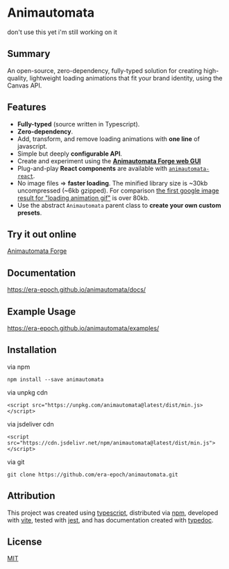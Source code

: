 # Animautomata

don't use this yet i'm still working on it

## Summary

An open-source, zero-dependency, fully-typed solution for creating high-quality, lightweight loading animations that fit your brand identity, using the Canvas API.

## Features

- **Fully-typed** (source written in Typescript).
- **Zero-dependency**.
- Add, transform, and remove loading animations with **one line** of javascript.
- Simple but deeply **configurable API**.
- Create and experiment using the [**Animautomata Forge web GUI**](https://animautomata.eracodes.net)
- Plug-and-play **React components** are available with [`animautomata-react`](https://github.com/era-epoch/animautomata-react).
- No image files => **faster loading**. The minified library size is ~30kb uncompressed (~6kb gzipped). For comparison [the first google image result for "loading animation gif"](https://i.sstatic.net/kOnzy.gif) is over 80kb.
- Use the abstract `Animautomata` parent class to **create your own custom presets**.

## Try it out online

[Animautomata Forge](https://animautomata.eracodes.net)

## Documentation

<https://era-epoch.github.io/animautomata/docs/>

## Example Usage

<https://era-epoch.github.io/animautomata/examples/>

## Installation

via npm

`npm install --save animautomata`

via unpkg cdn

`<script src="https://unpkg.com/animautomata@latest/dist/min.js></script>`

via jsdeliver cdn

`<script src="https://cdn.jsdelivr.net/npm/animautomata@latest/dist/min.js"></script>`

via git

`git clone https://github.com/era-epoch/animautomata.git`

## Attribution

This project was created using [typescript](https://www.typescriptlang.org/), distributed via [npm](https://www.npmjs.com/), developed with [vite](https://vitejs.dev/), tested with [jest](https://jestjs.io/), and has documentation created with [typedoc](https://typedoc.org/).

## License

[MIT](https://github.com/era-epoch/animautomata/blob/main/LICENSE)
